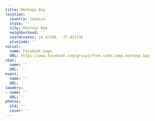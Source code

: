 ```yaml
---
title: Montego Bay
location:
  country: Jamaica
  state: ''
  city: Montego Bay
  neighborhood: ''
  coordinates: 18.47246, -77.921736
  plusCode: ''
social:
  name: Facebook page
  URL: https://www.facebook.com/groups/free.code.camp.montego.bay
chat:
  name: ''
  URL: ''
event:
  name: ''
  URL: ''
leaders:
- name: ''
  URL: ''
photos:
  old: ''
  cover: ''
---
```

